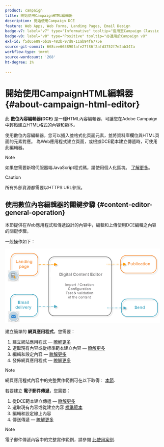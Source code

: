 ```yaml
---
product: campaign
title: 開始使用CampaignHTML編輯器
description: 開始使用Campaign DCE
feature: Web Apps, Web Forms, Landing Pages, Email Design
badge-v7: label="v7" type="Informative" tooltip="套用至Campaign Classic v7"
badge-v8: label="v8" type="Positive" tooltip="亦適用於Campaign v8"
exl-id: f5d65e89-6b18-482b-97d8-11ab94f6775e
source-git-commit: 668cee663890fafe27f86f2afd3752f7e2ab347a
workflow-type: tm+mt
source-wordcount: '268'
ht-degree: 1%

---
```


# 開始使用CampaignHTML編輯器{#about-campaign-html-editor}



此 **數位內容編輯器(DCE)** 是一種HTML內容編輯器，可讓您在Adobe Campaign中輕鬆建立HTML格式的內容和範本。

使用數位內容編輯器，您可以插入並格式化頁面元素，並將資料庫欄位與HTML頁面的元素對應。 為Web應用程式建立頁面，或根據DCE範本建立傳遞時，可使用此編輯器。

>[!NOTE]
>
>如果您需要新增伺服器端JavaScript程式碼，請使用個人化區塊。 [了解更多](../../delivery/using/personalization-blocks.md)。

>[!CAUTION]
>
>所有外部資源都需要以HTTPS URL參照。

## 使用數位內容編輯器的關鍵步驟 {#content-editor-general-operation}

本節提供在Web應用程式和傳遞設計的內容中，編輯和上傳使用DCE編輯之內容的關鍵步驟。

一般操作如下：

![](assets/dce_schema.png)

建立簡單的 **網頁應用程式**，您需要：

1. 建立網站應用程式 —  [瞭解更多](creating-a-landing-page.md)
1. 選取現有內容或從標準範本建立內容 —  [瞭解更多](template-management.md)
1. 編輯和設定內容 —  [瞭解更多](editing-content.md)
1. 發佈網頁應用程式 —  [瞭解更多](creating-a-landing-page.md#step-3---publishing-content)

>[!NOTE]
>
>網頁應用程式內容中的完整實作範例可在以下取得：  [本節](creating-a-landing-page.md).

若要建立 **電子郵件傳遞**，您需要：

1. 從DCE範本建立傳遞 —  [瞭解更多](use-case-creating-an-email-delivery.md)
1. 選取現有內容或從建立內容 [標準範本](template-management.md)
1. 編輯和設定線上內容
1. 傳送傳遞 —  [瞭解更多](../../delivery/using/steps-about-delivery-creation-steps.md)

>[!NOTE]
>
>電子郵件傳遞內容中的完整實作範例，請參閱 [此使用案例](use-case-creating-an-email-delivery.md).
